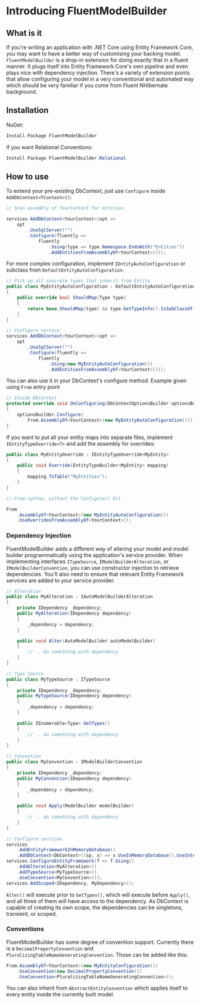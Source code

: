 # Introducing FluentModelBuilder

## What is it
If you're writing an application with .NET Core using Entity Framework Core, you may want to have a better way of customising your backing model. `FluentModelBuilder` is a drop-in extension for doing exactly that in a fluent manner. It plugs itself into Entity Framework Core's own pipeline and even plays nice with dependency injection. There's a variety of extension points that allow configuring your model in a very conventional and automated way which should be very familiar if you come from Fluent NHibernate background.

## Installation
NuGet:
```c#
Install-Package FluentModelBuilder
```

If you want Relational Conventions:
```c#
Install-Package FluentModelBuilder.Relational
```

## How to use
To extend your pre-existing DbContext, just use `Configure` inside `AddDbContext<TContext>()`:

```c#
// Scan assembly of YourContext for entities

services.AddDbContext<YourContext>(opt => 
    opt
        .UseSqlServer("")
        .Configure(fluently => 
            fluently
                .Using(type => type.Namespace.EndsWith("Entities"))
                .AddEntitiesFromAssemblyOf<YourContext>()));
```

For more complex configuration, implement `IEntityAutoConfiguration` or subclass from `DefaultEntityAutoConfiguration`:

```c#
// Pick up all concrete types that inherit from Entity
public class MyEntityAutoConfiguration : DefaultEntityAutoConfiguration
{
    public override bool ShouldMap(Type type)
    {
        return base.ShouldMap(type) && type.GetTypeInfo().IsSubClassOf(typeof(Entity));
    }
}

// Configure service
services.AddDbContext<YourContext>(opt => 
    opt
        .UseSqlServer("")
        .Configure(fluently =>
            fluently
                .Using(new MyEntityAutoConfiguration())
                .AddEntitiesFromAssemblyOf<YourContext>()));
```

You can also use it in your DbContext's configure method. Example given using `From` entry point

```c#
// Inside DbContext
protected override void OnConfiguring(DbContextOptionsBuilder optionsBuilder)
{
    optionsBuilder.Configure(
        From.AssemblyOf<YourContext>(new MyEntityAutoConfiguration()));
}
```

If you want to put all your entity maps into separate files, implement `IEntityTypeOverride<T>` and add the assembly for overrides:

```c#
public class MyEntityOverride : IEntityTypeOverride<MyEntity>
{
    public void Override(EntityTypeBuilder<MyEntity> mapping)
    {
        mapping.ToTable("MyEntities");
    }
}

// From-syntax, without the Configure() bit

From
    .AssemblyOf<YourContext>(new MyEntityAutoConfiguration())
    .UseOverridesFromAssemblyOf<YourContext>();

```

### Dependency Injection

FluentModelBuilder adds a different way of altering your model and model builder programmatically using the application's service provider. When implementing interfaces `ITypeSource`, `IModelBuilderAlteration`, or `IModelBuilderConvention`, you can use constructor injection to retrieve dependencies. You'll also need to ensure that relevant Entity Framework services are added to your service provider.

```c#
// Alteration
public class MyAlteration : IAutoModelBuilderAlteration
{
    private IDependency _dependency;
    public MyAlteration(IDependency dependency)
    {
        _dependency = dependency;
    }

    public void Alter(AutoModelBuilder autoModelBuilder)
    {
        // .. Do something with dependency
    }
}

// Type Source
public class MyTypeSource : ITypeSource
{
    private IDependency _dependency;
    public MyTypeSource(IDependency dependency)
    {
        _dependency = dependency;
    }

    public IEnumerable<Type> GetTypes()
    {
        // .. do something with dependency
    }
}

// Convention
public class MyConvention : IModelBuilderConvention
{
    private IDependency _dependency;
    public MyConvention(IDependency dependency)
    {
        _dependency = dependency;
    }

    public void Apply(ModelBuilder modelBuilder)
    {
        // .. do something with dependency
    }
}

// Configure services
services
    .AddEntityFrameworkInMemoryDatabase()
    .AddDbContext<DbContext>((sp, x) => x.UseInMemoryDatabase().UseInternalServiceProvider(sp));
services.ConfigureEntityFramework(f => f.Using()
    .AddAlteration<MyAlteration>()
    .AddTypeSource<MyTypeSource>()
    .UseConvention<MyConvention>());
services.AddScoped<IDependency, MyDependency>();
```

`Alter()` will execute prior to `GetTypes()`, which will execute before `Apply()`, and all three of them will have access to the dependency. As DbContext is capable of creating its own scope, the dependencies can be singletons, transient, or scoped.

### Conventions
FluentModelBuilder has some degree of convention support. Currently there is a `DecimalPropertyConvention` and `PluralizingTableNameGeneratingConvention`. Those can be added like this:

```c#
From.AssemblyOf<YourContext>(new MyEntityConfiguration())
    .UseConvention(new DecimalPropertyConvention())
    .UseConvention<PluralizingTableNameGeneratingConvention>();
```


You can also inherit from `AbstractEntityConvention` which applies itself to every entity inside the currently built model.